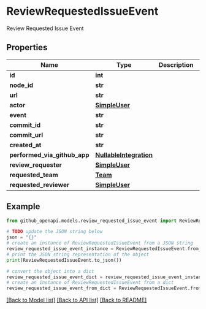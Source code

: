 # ReviewRequestedIssueEvent

Review Requested Issue Event

## Properties

Name | Type | Description | Notes
------------ | ------------- | ------------- | -------------
**id** | **int** |  | 
**node_id** | **str** |  | 
**url** | **str** |  | 
**actor** | [**SimpleUser**](SimpleUser.md) |  | 
**event** | **str** |  | 
**commit_id** | **str** |  | 
**commit_url** | **str** |  | 
**created_at** | **str** |  | 
**performed_via_github_app** | [**NullableIntegration**](NullableIntegration.md) |  | 
**review_requester** | [**SimpleUser**](SimpleUser.md) |  | 
**requested_team** | [**Team**](Team.md) |  | [optional] 
**requested_reviewer** | [**SimpleUser**](SimpleUser.md) |  | [optional] 

## Example

```python
from github_openapi.models.review_requested_issue_event import ReviewRequestedIssueEvent

# TODO update the JSON string below
json = "{}"
# create an instance of ReviewRequestedIssueEvent from a JSON string
review_requested_issue_event_instance = ReviewRequestedIssueEvent.from_json(json)
# print the JSON string representation of the object
print(ReviewRequestedIssueEvent.to_json())

# convert the object into a dict
review_requested_issue_event_dict = review_requested_issue_event_instance.to_dict()
# create an instance of ReviewRequestedIssueEvent from a dict
review_requested_issue_event_from_dict = ReviewRequestedIssueEvent.from_dict(review_requested_issue_event_dict)
```
[[Back to Model list]](../README.md#documentation-for-models) [[Back to API list]](../README.md#documentation-for-api-endpoints) [[Back to README]](../README.md)


